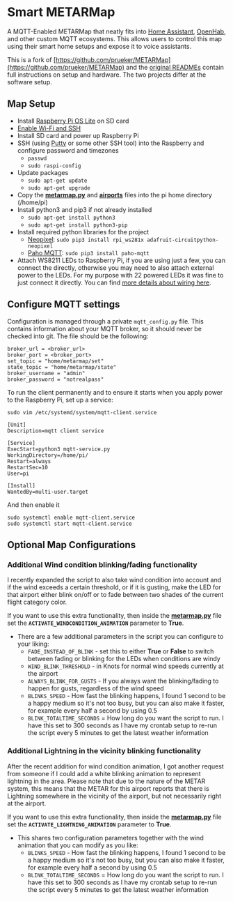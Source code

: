 # Smart METARMap
A MQTT-Enabled METARMap that neatly fits into [Home Assistant](https://www.home-assistant.io/), [OpenHab](https://www.openhab.org/), and other custom MQTT ecosystems. This allows users to control this map using their smart home setups and expose it to voice assistants.

This is a fork of [https://github.com/prueker/METARMap](https://github.com/prueker/METARMap) and the [original 
READMEs](https://github.com/prueker/METARMap/blob/63b50e9ffea9607dcefa397a4d2d52b58c17648a/README.md) contain full instructions on setup and hardware. The two projects differ at the software setup.

## Map Setup
* Install [Raspberry Pi OS Lite](https://www.raspberrypi.org/software/) on SD card
* [Enable Wi-Fi and SSH](https://medium.com/@danidudas/install-raspbian-jessie-lite-and-setup-wi-fi-without-access-to-command-line-or-using-the-network-97f065af722e)
* Install SD card and power up Raspberry Pi
* SSH (using [Putty](https://www.putty.org) or some other SSH tool) into the Raspberry and configure password and timezones
	* `passwd`
	* `sudo raspi-config`
* Update packages 
	* `sudo apt-get update`
	* `sudo apt-get upgrade`
* Copy the **[metarmap.py](metarmap.py)** and **[airports](airports)** files into the pi home directory (/home/pi)
* Install python3 and pip3 if not already installed
	* `sudo apt-get install python3`
	* `sudo apt-get install python3-pip`
* Install required python libraries for the project
	* [Neopixel](https://learn.adafruit.com/neopixels-on-raspberry-pi/python-usage): `sudo pip3 install rpi_ws281x adafruit-circuitpython-neopixel`
	* [Paho MQTT](https://www.eclipse.org/paho/index.php?page=clients/python/index.php): `sudo pip3 install paho-mqtt`
* Attach WS8211 LEDs to Raspberry Pi, if you are using just a few, you can connect the directly, otherwise you may need to also attach external power to the LEDs. For my purpose with 22 powered LEDs it was fine to just connect it directly. You can find [more details about wiring here](https://learn.adafruit.com/neopixels-on-raspberry-pi/raspberry-pi-wiring).

## Configure MQTT settings
Configuration is managed through a private `mqtt_config.py` file. This contains information about your MQTT broker, so it should never be checked into git. The file should be the following:

	broker_url = <broker_url>
	broker_port = <broker_port>
	set_topic = "home/metarmap/set"
	state_topic = "home/metarmap/state"
	broker_username = "admin"
	broker_password = "notrealpass"
		

To run the client permanently and to ensure it starts when you apply power to the Raspberry Pi, set up a service:

`sudo vim /etc/systemd/system/mqtt-client.service`
```
[Unit]
Description=mqtt client service

[Service]
ExecStart=python3 mqtt-service.py
WorkingDirectory=/home/pi/
Restart=always
RestartSec=10
User=pi

[Install]
WantedBy=multi-user.target 
```
And then enable it
```
sudo systemctl enable mqtt-client.service
sudo systemctl start mqtt-client.service
```

## Optional Map Configurations
### **Additional Wind condition blinking/fading functionality**
I recently expanded the script to also take wind condition into account and if the wind exceeds a certain threshold, or if it is gusting, make the LED for that airport either blink on/off or to fade between  two shades of the current flight category color.

If you want to use this extra functionality, then inside the **[metarmap.py](metarmap.py)** file set the **`ACTIVATE_WINDCONDITION_ANIMATION`** parameter to **True**.
* There are a few additional parameters in the script you can configure to your liking:
	* `FADE_INSTEAD_OF_BLINK` - set this to either **True** or **False** to switch between fading or blinking for the LEDs when conditions are windy
	* `WIND_BLINK_THRESHOLD` - in Knots for normal wind speeds currently at the airport
	* `ALWAYS_BLINK_FOR_GUSTS` - If you always want the blinking/fading to happen for gusts, regardless of the wind speed
	* `BLINKS_SPEED` - How fast the blinking happens, I found 1 second to be a happy medium so it's not too busy, but you can also make it faster, for example every half a second by using 0.5
	* `BLINK_TOTALTIME_SECONDS` = How long do you want the script to run. I have this set to 300 seconds as I have my crontab setup to re-run the script every 5 minutes to get the latest weather information
	
### **Additional Lightning in the vicinity blinking functionality**

After the recent addition for wind condition animation, I got another request from someone if I could add a white blinking animation to represent lightning in the area.
Please note that due to the nature of the METAR system, this means that the METAR for this airport reports that there is Lightning somewhere in the vicinity of the airport, but not necessarily right at the airport.

If you want to use this extra functionality, then inside the **[metarmap.py](metarmap.py)** file set the **`ACTIVATE_LIGHTNING_ANIMATION`** parameter to **True**.
* This shares two configuration parameters together with the wind animation that you can modify as you like:
	* `BLINKS_SPEED` - How fast the blinking happens, I found 1 second to be a happy medium so it's not too busy, but you can also make it faster, for example every half a second by using 0.5
	* `BLINK_TOTALTIME_SECONDS` = How long do you want the script to run. I have this set to 300 seconds as I have my crontab setup to re-run the script every 5 minutes to get the latest weather information